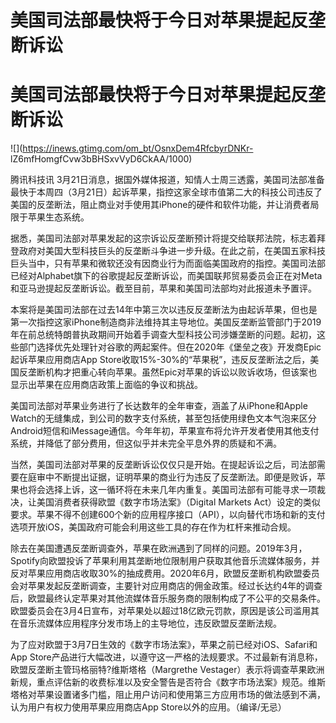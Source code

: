 # 美国司法部最快将于今日对苹果提起反垄断诉讼

# 美国司法部最快将于今日对苹果提起反垄断诉讼

![](https://inews.gtimg.com/om_bt/OsnxDem4RfcbyrDNKr-
lZ6mfHomgfCvw3bBHSxvVyD6CkAA/1000)

腾讯科技讯
3月21日消息，据国外媒体报道，知情人士周三透露，美国司法部准备最快于本周四（3月21日）起诉苹果，指控这家全球市值第二大的科技公司违反了美国的反垄断法，阻止商业对手使用其iPhone的硬件和软件功能，并让消费者局限于苹果生态系统。

据悉，美国司法部对苹果发起的这宗诉讼反垄断预计将提交给联邦法院，标志着拜登政府对美国大型科技巨头的反垄断斗争进一步升级。在此之前，在美国五家科技巨头当中，只有苹果和微软还没有因商业行为而面临美国政府的指控。美国司法部已经对Alphabet旗下的谷歌提起反垄断诉讼，而美国联邦贸易委员会正在对Meta和亚马逊提起反垄断诉讼。截至目前，苹果和美国司法部均对此报道未予置评。

本案将是美国司法部在过去14年中第三次以违反反垄断法为由起诉苹果，但也是第一次指控这家iPhone制造商非法维持其主导地位。美国反垄断监管部门于2019年在前总统特朗普执政期间开始着手调查大型科技公司涉嫌垄断的问题。起初，这些部门选择优先处理针对谷歌的两起案件。但在2020年《堡垒之夜》开发商Epic起诉苹果应用商店App
Store收取15%-30%的“苹果税”，违反反垄断法之后，美国反垄断机构才把重心转向苹果。虽然Epic对苹果的诉讼以败诉收场，但该案也显示出苹果在应用商店政策上面临的争议和挑战。

美国司法部对苹果业务进行了长达数年的全年审查，涵盖了从iPhone和Apple
Watch的无缝集成，到公司的数字支付系统，甚至包括使用绿色文本气泡来区分Android短信和iMessage通信。今年年初，苹果宣布将允许开发者使用其他支付系统，并降低了部分费用，但这似乎并未完全平息外界的质疑和不满。

当然，美国司法部对苹果的反垄断诉讼仅仅只是开始。在提起诉讼之后，司法部需要在庭审中不断提出证据，证明苹果的商业行为违反了反垄断法。即便是败诉，苹果也将会选择上诉，这一循环将在未来几年内重复。美国司法部有可能寻求一项裁决，让美国消费者获得欧盟《数字市场法案》（Digital
Markets
Act）设定的类似要求。苹果不得不创建600个新的应用程序接口（API），以向替代市场和新的支付选项开放iOS，美国政府可能会利用这些工具的存在作为杠杆来推动合规。

除去在美国遭遇反垄断调查外，苹果在欧洲遇到了同样的问题。2019年3月，Spotify向欧盟投诉了苹果利用其垄断地位限制用户获取其他音乐流媒体服务，并反对苹果应用商店收取30%的抽成费用。2020年6月，欧盟反垄断机构欧盟委员会对苹果发起反垄断调查，主要针对应用商店的佣金政策。经过长达约4年的调查后，欧盟最终认定苹果对其他流媒体音乐服务商的限制构成了不公平的交易条件。欧盟委员会在3月4日宣布，对苹果处以超过18亿欧元罚款，原因是该公司滥用其在音乐流媒体应用程序分发市场上的主导地位，违反欧盟反垄断法规。

为了应对欧盟于3月7日生效的《数字市场法案》，苹果之前已经对iOS、Safari和App
Store产品进行大幅改进，以遵守这一严格的法规要求。不过最新有消息称，欧盟反垄断主管玛格丽特?维斯塔格（Margrethe
Vestager）表示将调查苹果欧洲新规，重点评估新的收费标准以及安全警告是否符合《数字市场法案》规范。维斯塔格对苹果设置诸多门槛，阻止用户访问和使用第三方应用市场的做法感到不满，认为用户有权力使用苹果应用商店App
Store以外的应用。（编译/无忌）

